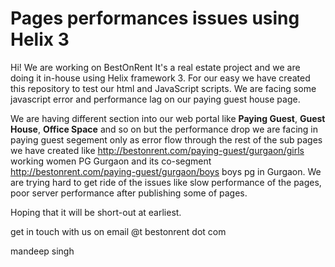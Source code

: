 # Pages performances issues using Helix 3
Hi! We are working on BestOnRent It's a real estate project and we are doing it in-house using Helix framework 3. For our easy we have created this repository to test our html and JavaScript scripts.
We are facing some javascript error and performance lag on our paying guest house page.

We are having different section into our web portal like <b>Paying Guest</b>, <b>Guest House</b>, <b>Office Space</b> and so on but the performance drop we are facing in paying guest segement only as error flow through the rest of the sub pages we have created like <a href="http://bestonrent.com/paying-guest/gurgaon/girls" target="blank">http://bestonrent.com/paying-guest/gurgaon/girls</a> working women PG Gurgaon and its co-segment <a href="http://bestonrent.com/paying-guest/gurgaon/boys" target="blank">http://bestonrent.com/paying-guest/gurgaon/boys</a> boys pg in Gurgaon. We are trying hard to get ride of the issues like slow performance of the pages, poor server performance after publishing some of pages.

Hoping that it will be short-out at earliest.

get in touch with us on email @t bestonrent dot com

mandeep singh

